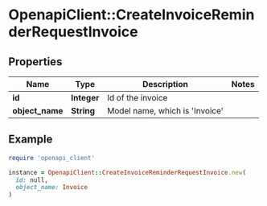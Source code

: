 # OpenapiClient::CreateInvoiceReminderRequestInvoice

## Properties

| Name | Type | Description | Notes |
| ---- | ---- | ----------- | ----- |
| **id** | **Integer** | Id of the invoice |  |
| **object_name** | **String** | Model name, which is &#39;Invoice&#39; |  |

## Example

```ruby
require 'openapi_client'

instance = OpenapiClient::CreateInvoiceReminderRequestInvoice.new(
  id: null,
  object_name: Invoice
)
```

